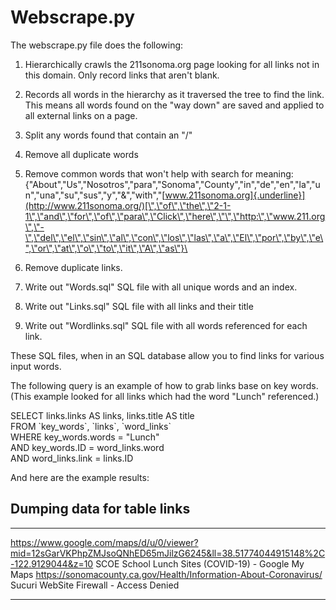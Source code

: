 Webscrape.py
============

The webscrape.py file does the following:

1.  Hierarchically crawls the 211sonoma.org page looking for all links
    not in this domain. Only record links that aren't blank.

2.  Records all words in the hierarchy as it traversed the tree to find
    the link. This means all words found on the "way down" are saved and
    applied to all external links on a page.

3.  Split any words found that contain an "/"

4.  Remove all duplicate words

5.  Remove common words that won't help with search for meaning:\
    {\"About\",\"Us\",\"Nosotros\",\"para\",\"Sonoma\",\"County\",\"in\",\"de\",\"en\",\"la\",\"un\",\"una\",\"su\",\"sus\",\"y\",\"&\",\"with\",\"[[www.211sonoma.org]{.underline}](http://www.211sonoma.org/)[\",\"of\",\"the\",\"2-1-1\",\"and\",\"for\",\"of\",\"para\",\"Click\",\"here\",\"\",\"http:\",\"www.211.org\",\"-\",\"del\",\"el\",\"sin\",\"al\",\"con\",\"los\",\"las\",\"a\",\"El\",\"por\",\"by\",\"e\",\"or\",\"at\",\"o\",\"to\",\"it\",\"A\",\"as\"}\
    ]()

6.  Remove duplicate links.

7.  Write out "Words.sql" SQL file with all unique words and an index.

8.  Write out "Links.sql" SQL file with all links and their title

9.  Write out "Wordlinks.sql" SQL file with all words referenced for
    each link.

These SQL files, when in an SQL database allow you to find links for
various input words.

The following query is an example of how to grab links base on key
words. (This example looked for all links which had the word "Lunch"
referenced.)

SELECT links.links AS links, links.title AS title\
FROM \`key\_words\`, \`links\`, \`word\_links\`\
WHERE key\_words.words = \"Lunch\"\
AND key\_words.ID = word\_links.word\
AND word\_links.link = links.ID

And here are the example results:

Dumping data for table links
----------------------------

  ------------------------------------------------------------------------------------------------------------------------- -----------------------------------------------------
  https://www.google.com/maps/d/u/0/viewer?mid=12sGarVKPhpZMJsoQNhED65mJilzG6245&ll=38.51774044915148%2C-122.9129044&z=10   SCOE School Lunch Sites (COVID-19) - Google My Maps
  https://sonomacounty.ca.gov/Health/Information-About-Coronavirus/                                                         Sucuri WebSite Firewall - Access Denied
  ------------------------------------------------------------------------------------------------------------------------- -----------------------------------------------------
